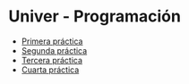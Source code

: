# Univer - Programación

- [Primera práctica](practica_1.md)
- [Segunda práctica](practica_2.md)
- [Tercera práctica](practica_3.md)
- [Cuarta práctica](practica_4.md)